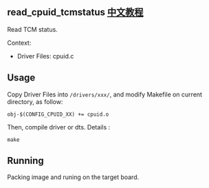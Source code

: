 read_cpuid_tcmstatus [中文教程](https://biscuitos.github.io/blog/CPUID_read_cpuid_tcmstatus/)
----------------------------------

Read TCM status.

Context:

* Driver Files: cpuid.c

## Usage

Copy Driver Files into `/drivers/xxx/`, and modify Makefile on current 
directory, as follow:

```
obj-$(CONFIG_CPUID_XX) += cpuid.o
```

Then, compile driver or dts. Details :

```
make
```

## Running

Packing image and runing on the target board.
